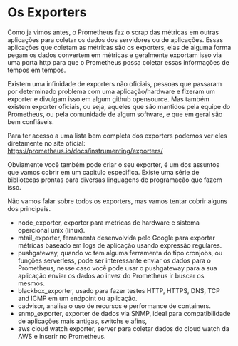 # Os Exporters

Como ja vimos antes, o Prometheus faz o scrap das métricas em outras aplicações para coletar os dados dos servidores ou de aplicações. Essas aplicações que coletam as métricas são os exporters, elas de alguma forma pegam os dados convertem em métricas e geralmente exportam isso via uma porta http para que o Prometheus possa coletar essas informações de tempos em tempos.

Existem uma infinidade de exporters não oficiais, pessoas que passaram por determinado problema com uma aplicação/hardware e fizeram um exporter e divulgam isso em algum github opensource. Mas também existem exporter oficiais, ou seja, aqueles que são mantidos pela equipe do Prometheus, ou pela comunidade de algum software, e que em geral são bem confiáveis.

Para ter acesso a uma lista bem completa dos exporters podemos ver eles diretamente no site oficial: https://prometheus.io/docs/instrumenting/exporters/

Obviamente você também pode criar o seu exporter, é um dos assuntos que vamos cobrir em um capitulo especifica. Existe uma série de bibliotecas prontas para diversas linguagens de programação que fazem isso.

Não vamos falar sobre todos os exporters, mas vamos tentar cobrir alguns dos principais.

- node_exporter, exporter para métricas de hardware e sistema opercional unix (linux).
- mtail_exporter, ferramenta desenvolvida pelo Google para exportar métricas baseado em logs de aplicação usando expressão regulares.
- pushgateway, quando vc tem alguma ferramenta do tipo cronjobs, ou funções serverless, pode ser interessante enviar os dados para o Prometheus, nesse caso você pode usar o pushgateway para a sua aplicação enviar os dados ao invez do Prometheus ir buscar os mesmos.
- blackbox_exporter, usado para fazer testes HTTP, HTTPS, DNS, TCP and ICMP em um endpoint ou aplicação.
- cadvisor, analisa o uso de recursos e performance de containers.
- snmp_exporter, exporter de dados via SNMP, ideal para compatibilidade de aplicações mais antigas, switchs e afins,
- aws cloud watch exporter, server para coletar dados do cloud watch da AWS e inserir no Prometheus.
